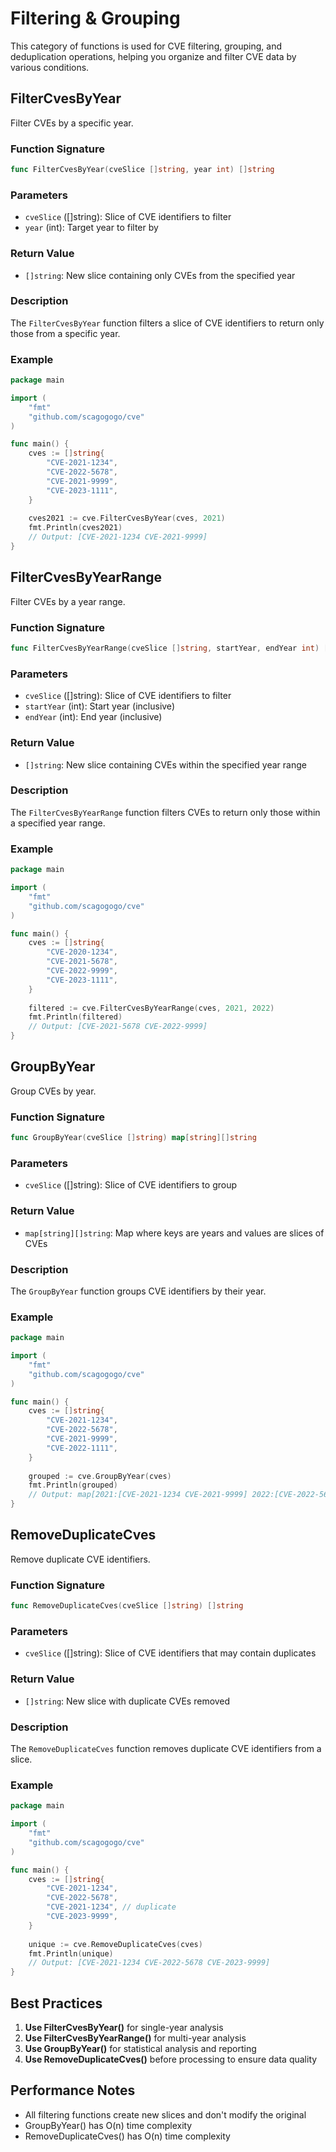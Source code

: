 # Filtering & Grouping

This category of functions is used for CVE filtering, grouping, and deduplication operations, helping you organize and filter CVE data by various conditions.

## FilterCvesByYear

Filter CVEs by a specific year.

### Function Signature

```go
func FilterCvesByYear(cveSlice []string, year int) []string
```

### Parameters

- `cveSlice` ([]string): Slice of CVE identifiers to filter
- `year` (int): Target year to filter by

### Return Value

- `[]string`: New slice containing only CVEs from the specified year

### Description

The `FilterCvesByYear` function filters a slice of CVE identifiers to return only those from a specific year.

### Example

```go
package main

import (
    "fmt"
    "github.com/scagogogo/cve"
)

func main() {
    cves := []string{
        "CVE-2021-1234",
        "CVE-2022-5678",
        "CVE-2021-9999",
        "CVE-2023-1111",
    }
    
    cves2021 := cve.FilterCvesByYear(cves, 2021)
    fmt.Println(cves2021)
    // Output: [CVE-2021-1234 CVE-2021-9999]
}
```

## FilterCvesByYearRange

Filter CVEs by a year range.

### Function Signature

```go
func FilterCvesByYearRange(cveSlice []string, startYear, endYear int) []string
```

### Parameters

- `cveSlice` ([]string): Slice of CVE identifiers to filter
- `startYear` (int): Start year (inclusive)
- `endYear` (int): End year (inclusive)

### Return Value

- `[]string`: New slice containing CVEs within the specified year range

### Description

The `FilterCvesByYearRange` function filters CVEs to return only those within a specified year range.

### Example

```go
package main

import (
    "fmt"
    "github.com/scagogogo/cve"
)

func main() {
    cves := []string{
        "CVE-2020-1234",
        "CVE-2021-5678",
        "CVE-2022-9999",
        "CVE-2023-1111",
    }
    
    filtered := cve.FilterCvesByYearRange(cves, 2021, 2022)
    fmt.Println(filtered)
    // Output: [CVE-2021-5678 CVE-2022-9999]
}
```

## GroupByYear

Group CVEs by year.

### Function Signature

```go
func GroupByYear(cveSlice []string) map[string][]string
```

### Parameters

- `cveSlice` ([]string): Slice of CVE identifiers to group

### Return Value

- `map[string][]string`: Map where keys are years and values are slices of CVEs

### Description

The `GroupByYear` function groups CVE identifiers by their year.

### Example

```go
package main

import (
    "fmt"
    "github.com/scagogogo/cve"
)

func main() {
    cves := []string{
        "CVE-2021-1234",
        "CVE-2022-5678",
        "CVE-2021-9999",
        "CVE-2022-1111",
    }
    
    grouped := cve.GroupByYear(cves)
    fmt.Println(grouped)
    // Output: map[2021:[CVE-2021-1234 CVE-2021-9999] 2022:[CVE-2022-5678 CVE-2022-1111]]
}
```

## RemoveDuplicateCves

Remove duplicate CVE identifiers.

### Function Signature

```go
func RemoveDuplicateCves(cveSlice []string) []string
```

### Parameters

- `cveSlice` ([]string): Slice of CVE identifiers that may contain duplicates

### Return Value

- `[]string`: New slice with duplicate CVEs removed

### Description

The `RemoveDuplicateCves` function removes duplicate CVE identifiers from a slice.

### Example

```go
package main

import (
    "fmt"
    "github.com/scagogogo/cve"
)

func main() {
    cves := []string{
        "CVE-2021-1234",
        "CVE-2022-5678",
        "CVE-2021-1234", // duplicate
        "CVE-2023-9999",
    }
    
    unique := cve.RemoveDuplicateCves(cves)
    fmt.Println(unique)
    // Output: [CVE-2021-1234 CVE-2022-5678 CVE-2023-9999]
}
```

## Best Practices

1. **Use FilterCvesByYear()** for single-year analysis
2. **Use FilterCvesByYearRange()** for multi-year analysis
3. **Use GroupByYear()** for statistical analysis and reporting
4. **Use RemoveDuplicateCves()** before processing to ensure data quality

## Performance Notes

- All filtering functions create new slices and don't modify the original
- GroupByYear() has O(n) time complexity
- RemoveDuplicateCves() has O(n) time complexity
